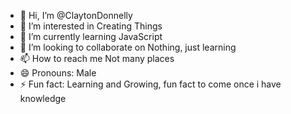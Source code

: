 - 👋 Hi, I’m @ClaytonDonnelly
- 👀 I’m interested in Creating Things
- 🌱 I’m currently learning JavaScript
- 💞️ I’m looking to collaborate on Nothing, just learning
- 📫 How to reach me Not many places
- 😄 Pronouns: Male
- ⚡ Fun fact: Learning and Growing, fun fact to come once i have knowledge

<!---
ArisenLight/ArisenLight is a ✨ special ✨ repository because its `README.md` (this file) appears on your GitHub profile.
You can click the Preview link to take a look at your changes.
--->
